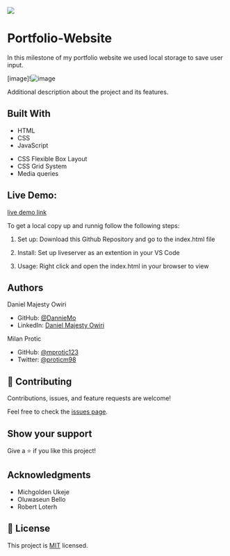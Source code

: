 ![](https://img.shields.io/badge/Microverse-blueviolet)

# Portfolio-Website

In this milestone of my portfolio website we used local storage to save user input.


[image]!![image](https://user-images.githubusercontent.com/53879944/128551781-d9472c21-1ae7-43ca-8a35-99d5c10ac534.png)

Additional description about the project and its features.

## Built With

- HTML
- CSS
- JavaScript

* CSS Flexible Box Layout
* CSS Grid System
* Media queries

## Live Demo:  
[live demo link](https://epic-shaw-054d47.netlify.app/index.html)

To get a local copy up and runnig follow the following steps:

1. Set up:
   Download this Github Repository and go to the index.html file

2. Install:
   Set up liveserver as an extention in your VS Code

3. Usage:
   Right click and open the index.html in your browser to view

## Authors

Daniel Majesty Owiri

- GitHub: [@DannieMo](https://github.com/DannieMo)
- LinkedIn: [Daniel Majesty Owiri](linkedin.com/in/daniel-majesty-owiri-85175616b)

Milan Protic

- GitHub: [@mprotic123](https://github.com/mprotic123)
- Twitter: [@proticm98](https://twitter.com/proticm98)

## 🤝 Contributing

Contributions, issues, and feature requests are welcome!

Feel free to check the [issues page](https://github.com/DannieMo/Hello-Microverse/issues).

## Show your support

Give a ⭐️ if you like this project!

## Acknowledgments

- Michgolden Ukeje
- Oluwaseun Bello
- Robert Loterh

## 📝 License

This project is [MIT](./MIT.md) licensed.
